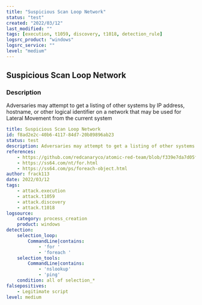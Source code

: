 ```yaml
---
title: "Suspicious Scan Loop Network"
status: "test"
created: "2022/03/12"
last_modified: ""
tags: [execution, t1059, discovery, t1018, detection_rule]
logsrc_product: "windows"
logsrc_service: ""
level: "medium"
---
```


## Suspicious Scan Loop Network

### Description

Adversaries may attempt to get a listing of other systems by IP address, hostname, or other logical identifier on a network that may be used for Lateral Movement from the current system

```yml
title: Suspicious Scan Loop Network
id: f8ad2e2c-40b6-4117-84d7-20b89896ab23
status: test
description: Adversaries may attempt to get a listing of other systems by IP address, hostname, or other logical identifier on a network that may be used for Lateral Movement from the current system
references:
    - https://github.com/redcanaryco/atomic-red-team/blob/f339e7da7d05f6057fdfcdd3742bfcf365fee2a9/atomics/T1018/T1018.md
    - https://ss64.com/nt/for.html
    - https://ss64.com/ps/foreach-object.html
author: frack113
date: 2022/03/12
tags:
    - attack.execution
    - attack.t1059
    - attack.discovery
    - attack.t1018
logsource:
    category: process_creation
    product: windows
detection:
    selection_loop:
        CommandLine|contains:
            - 'for '
            - 'foreach '
    selection_tools:
        CommandLine|contains:
            - 'nslookup'
            - 'ping'
    condition: all of selection_*
falsepositives:
    - Legitimate script
level: medium

```
